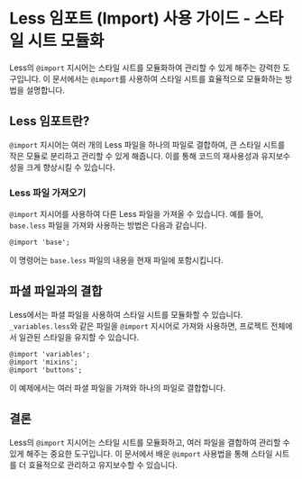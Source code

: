 # Less 임포트 (Import) 사용 가이드 - 스타일 시트 모듈화

Less의 `@import` 지시어는 스타일 시트를 모듈화하여 관리할 수 있게 해주는 강력한 도구입니다. 이 문서에서는 `@import`를 사용하여 스타일 시트를 효율적으로 모듈화하는 방법을 설명합니다.

## Less 임포트란?

`@import` 지시어는 여러 개의 Less 파일을 하나의 파일로 결합하여, 큰 스타일 시트를 작은 모듈로 분리하고 관리할 수 있게 해줍니다. 이를 통해 코드의 재사용성과 유지보수성을 크게 향상시킬 수 있습니다.

### Less 파일 가져오기

`@import` 지시어를 사용하여 다른 Less 파일을 가져올 수 있습니다. 예를 들어, `base.less` 파일을 가져와 사용하는 방법은 다음과 같습니다.

```
@import 'base';
```

이 명령어는 `base.less` 파일의 내용을 현재 파일에 포함시킵니다.

## 파셜 파일과의 결합

Less에서는 파셜 파일을 사용하여 스타일 시트를 모듈화할 수 있습니다. `_variables.less`와 같은 파일을 `@import` 지시어로 가져와 사용하면, 프로젝트 전체에서 일관된 스타일을 유지할 수 있습니다.

```
@import 'variables';
@import 'mixins';
@import 'buttons';
```

이 예제에서는 여러 파셜 파일을 가져와 하나의 파일로 결합합니다.

## 결론

Less의 `@import` 지시어는 스타일 시트를 모듈화하고, 여러 파일을 결합하여 관리할 수 있게 해주는 중요한 도구입니다. 이 문서에서 배운 `@import` 사용법을 통해 스타일 시트를 더 효율적으로 관리하고 유지보수할 수 있습니다.
